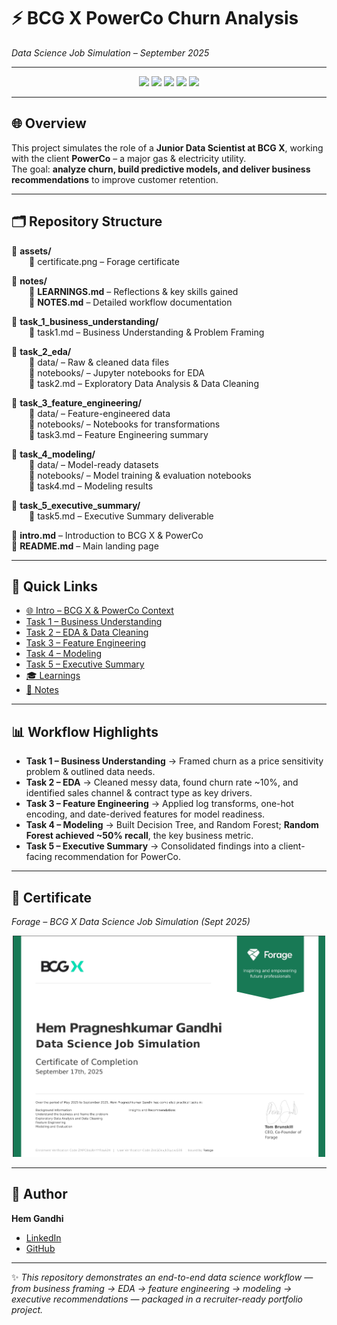 # ⚡ BCG X PowerCo Churn Analysis  
*Data Science Job Simulation – September 2025*  

---

<p align="center">
  <img src="https://img.shields.io/badge/Python-3.10-blue?logo=python&logoColor=white" />
  <img src="https://img.shields.io/badge/Pandas-Data%20Analysis-green?logo=pandas" />
  <img src="https://img.shields.io/badge/scikit--learn-Machine%20Learning-orange?logo=scikitlearn" />
  <img src="https://img.shields.io/badge/Jupyter-Notebooks-red?logo=jupyter" />
  <img src="https://img.shields.io/badge/Forage-BCG%20X%20Simulation-purple" />
</p>

---

## 🌐 Overview
This project simulates the role of a **Junior Data Scientist at BCG X**, working with the client **PowerCo** – a major gas & electricity utility.  
The goal: **analyze churn, build predictive models, and deliver business recommendations** to improve customer retention.  

---

## 🗂️ Repository Structure

📂 **assets/**  
  📄 certificate.png – Forage certificate   

📂 **notes/**  
  📄 **LEARNINGS.md** – Reflections & key skills gained  
  📄 **NOTES.md** – Detailed workflow documentation  


📂 **task_1_business_understanding/**  
  📄 task1.md – Business Understanding & Problem Framing  

📂 **task_2_eda/**  
  📂 data/ – Raw & cleaned data files  
  📂 notebooks/ – Jupyter notebooks for EDA  
  📄 task2.md – Exploratory Data Analysis & Data Cleaning  

📂 **task_3_feature_engineering/**  
  📂 data/ – Feature-engineered data  
  📂 notebooks/ – Notebooks for transformations  
  📄 task3.md – Feature Engineering summary  

📂 **task_4_modeling/**  
  📂 data/ – Model-ready datasets  
  📂 notebooks/ – Model training & evaluation notebooks  
  📄 task4.md – Modeling results  

📂 **task_5_executive_summary/**  
  📄 task5.md – Executive Summary deliverable  

📄 **intro.md** – Introduction to BCG X & PowerCo   
📄 **README.md** – Main landing page  


---

## 🔗 Quick Links
- [🌐 Intro – BCG X & PowerCo Context](intro.md)  
- [Task 1 – Business Understanding](task_1_business_understanding/task1.md)  
- [Task 2 – EDA & Data Cleaning](task_2_eda/task2.md)  
- [Task 3 – Feature Engineering](task_3_feature_engineering/task3.md)  
- [Task 4 – Modeling](task_4_modeling/task4.md)  
- [Task 5 – Executive Summary](task_5_executive_summary/task5.md)  
- [🎓 Learnings](notes/LEARNINGS.md)  
- [📝 Notes](notes/NOTES.md)  

---

## 📊 Workflow Highlights
- **Task 1 – Business Understanding** → Framed churn as a price sensitivity problem & outlined data needs.  
- **Task 2 – EDA** → Cleaned messy data, found churn rate ~10%, and identified sales channel & contract type as key drivers.  
- **Task 3 – Feature Engineering** → Applied log transforms, one-hot encoding, and date-derived features for model readiness.  
- **Task 4 – Modeling** → Built Decision Tree, and Random Forest; **Random Forest achieved ~50% recall**, the key business metric.  
- **Task 5 – Executive Summary** → Consolidated findings into a client-facing recommendation for PowerCo.  

---

## 📜 Certificate
*Forage – BCG X Data Science Job Simulation (Sept 2025)*  

<p align="center">
  <img src="assets/certificate.png" width="500px" />
</p>

---

## 👤 Author
**Hem Gandhi**  
- [LinkedIn](https://www.linkedin.com/in/hem-gandhi-92757b195/)  
- [GitHub](https://github.com/hemgandhi13)  

---

✨ *This repository demonstrates an end-to-end data science workflow — from business framing → EDA → feature engineering → modeling → executive recommendations — packaged in a recruiter-ready portfolio project.*


